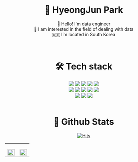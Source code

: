 <div align="center">
  
  # 🙇 HyeongJun Park
  👋 Hello! I'm data engineer <br>
  🤩 I am interested in the field of dealing with data<br>
  🇰🇷 I’m located in South Korea<br>
  <br><br> 
   # 🛠️ Tech stack
  <img src="https://img.shields.io/badge/Python-3776AB?style=for-the-badge&logo=Python&logoColor=white">
  <img src="https://img.shields.io/badge/c++-00599C?style=for-the-badge&logo=c%2B%2B&logoColor=white">
  <img src="https://img.shields.io/badge/html5-E34F26?style=for-the-badge&logo=html5&logoColor=white">
  <img src="https://img.shields.io/badge/css-1572B6?style=for-the-badge&logo=css3&logoColor=white">
  <img src="https://img.shields.io/badge/javascript-F7DF1E?style=for-the-badge&logo=javascript&logoColor=black"><br>
  <img src="https://img.shields.io/badge/mysql-4479A1?style=for-the-badge&logo=mysql&logoColor=white">
  <img src="https://img.shields.io/badge/mongoDB-47A248?style=for-the-badge&logo=MongoDB&logoColor=white">
  <img src="https://img.shields.io/badge/react-61DAFB?style=for-the-badge&logo=react&logoColor=black">
  <img src="https://img.shields.io/badge/node.js-339933?style=for-the-badge&logo=Node.js&logoColor=white">
  <img src="https://img.shields.io/badge/amazonaws-232F3E?style=for-the-badge&logo=amazonaws&logoColor=white"><br>
  <img src="https://img.shields.io/badge/amazondynamodb-4053D6?style=for-the-badge&logo=amazondynamodb&logoColor=white">
  <img src="https://img.shields.io/badge/git-F05032?style=for-the-badge&logo=git&logoColor=white">
  <img src="https://img.shields.io/badge/github-181717?style=for-the-badge&logo=github&logoColor=white">
  <br><br>

  # 🧐 Github Stats  
  [![Hits](https://hits.seeyoufarm.com/api/count/incr/badge.svg?url=https%3A%2F%2Fgithub.com%2Fdevhyung%2F&count_bg=%23418210&title_bg=%23FF0000&icon=highly.svg&icon_color=%23FDFDFD&title=Thanks&edge_flat=false)](https://hits.seeyoufarm.com)

  <table><tr><td valign="top" width="50%">

  [<img src="https://github-readme-stats.vercel.app/api?username=devhyung&hide=contribs,prs,issues&show_icons=true&theme=tokyonight" align="left" style="width: 100%" />](https://github.com/devhyung)

  </td><td valign="top" width="50%">

  [<img src="https://github-readme-stats.vercel.app/api/top-langs/?username=devhyung&layout=demo&theme=tokyonight" align="left" style="width: 100%" />](https://github.com/devhyung)

  </td></tr></table>  

<!---
![HJ.Park github stats](https://github-readme-stats.vercel.app/api?username=devhyung&hide=contribs,prs,issues&show_icons=true&theme=tokyonight)
![Top Langs](https://github-readme-stats.vercel.app/api/top-langs/?username=devhyung&layout=demo&theme=tokyonight)

DevHyung/DevHyung is a ✨ special ✨ repository because its `README.md` (this file) appears on your GitHub profile.
You can click the Preview link to take a look at your changes.
--->
</div>

